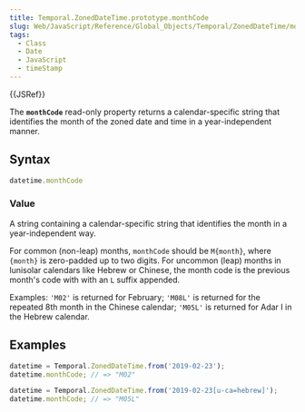```yaml
---
title: Temporal.ZonedDateTime.prototype.monthCode
slug: Web/JavaScript/Reference/Global_Objects/Temporal/ZonedDateTime/monthCode
tags:
  - Class
  - Date
  - JavaScript
  - timeStamp
---
```

{{JSRef}}

<p class="summary"><span class="seoSummary">The <strong><code>monthCode</code></strong> read-only property returns a calendar-specific string that identifies the month of the zoned date and time in a year-independent manner.</span></p>

## Syntax

```js
datetime.monthCode
```

### Value

A string containing a calendar-specific string that identifies the month in a
year-independent way.

For common (non-leap) months, `monthCode` should be `M{month}`, where `{month}`
is zero-padded up to two digits. For uncommon (leap) months in lunisolar
calendars like Hebrew or Chinese, the month code is the previous month's code
with with an `L` suffix appended.

Examples: `'M02'` is returned for February; `'M08L'` is returned for the
repeated 8th month in the Chinese calendar; `'M05L'` is returned for Adar I in
the Hebrew calendar.

## Examples

```js
datetime = Temporal.ZonedDateTime.from('2019-02-23');
datetime.monthCode; // => "M02"

datetime = Temporal.ZonedDateTime.from('2019-02-23[u-ca=hebrew]');
datetime.monthCode; // => "M05L"
```
